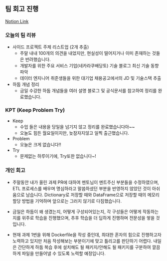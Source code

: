 ## 팀 회고 진행

[Notion Link](https://patrashu.notion.site/Day-11-4c8faa54aeff4624a79b57356feab26b?pvs=4)

### 오늘의 팀 리뷰
- 사이드 프로젝트 주제 리스트업 (2개 추출)
    - 주말 내내 100개의 의견을 내었지만, 현실성이 떨어지거나 이미 존재하는 것들은 반려했습니다.
    - 개발자를 위한 주요 서비스 기업(네카라쿠배당토) 기술 블로그 최신 기술 동향 파악
    - 데이터 엔지니어 취준생들을 위한 대기업 채용공고에서의 JD 및 기술스택 추출
- 하둡 개념 정리
    - 금일 수강한 하둡 개념들을 여러 설명 블로그 및 공식문서를 참고하여 정리를 완료했습니다.

### KPT (Keep Problem Try)
- Keep
    - 수업 들은 내용을 당일을 넘기지 않고 정리를 완료했습니다아~~
    - 오늘도 힘든 월요일이지만, 늦잠자지않고 일찍 출근했습니다.
- Problem
    - 오늘은 크게 없습니다!!
- Try
    - 문제없는 하루이기에, Try또한 없습니다~!

### 개인 회고

- 주말동안 내가 올린 과제 PR에 대하여 멘토님이 멘트주신 부분들을 수정하였으며, ETL 프로세스를 배우며 명심하라고 말씀하셨던 부분을 반영하지 않았던 것이 아쉬움으로 남습니다. Dictionary로 저장할 때와 DataFrame으로 저장할 때의 메모리 할당 방법을 기억하며 앞으로는 그러지 않기로 다짐했습니다.

- 금일은 하둡이 왜 생겼는지, 어떻게 구성되어있는지, 각 구성들은 어떻게 작동하는지를 위주로 학습을 진행했으며, 추후 학습을 더 딥하게 진행하며 전문성을 쌓을 것입니다.

- 현재 과제 1번을 위해 Dockerfile을 작성 중인데, 최대한 혼자의 힘으로 진행하고자 노력하고 있지만 처음 작성해보는 부분이기에 맞고 틀리고를 판단하기 어렵다. 내일은 간단하게 하둡 복습 후에 설치해도 될 패키지/안해도 될 패키지를 구분하여 깔끔하게 파일을 만들어낼 수 있도록 노력할 예정입니다.